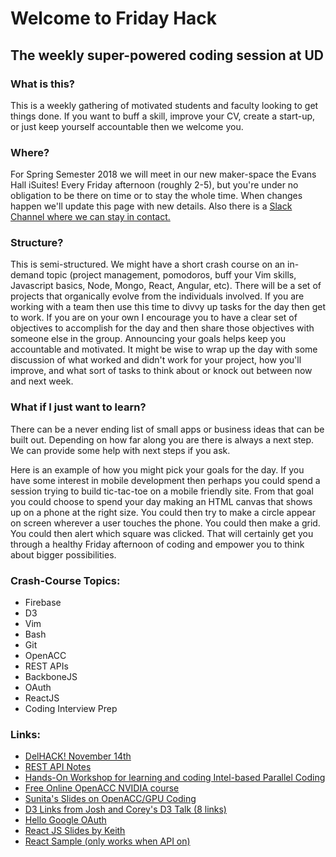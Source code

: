 # Welcome to Friday Hack
## The weekly super-powered coding session at UD

### What is this?

This is a weekly gathering of motivated students and faculty looking to get things done.  If you want to buff a skill, improve your CV, create a start-up, or just keep yourself accountable then we welcome you.

### Where?

For Spring Semester 2018 we will meet in our new maker-space the Evans Hall iSuites!  Every Friday afternoon (roughly 2-5), but you're under no obligation to be there on time or to stay the whole time.  When changes happen we'll update this page with new details.   Also there is a [Slack Channel where we can stay in contact.](https://udcoe.slack.com/signup)

### Structure?

This is semi-structured.  We might have a short crash course on an in-demand topic (project management, pomodoros, buff your Vim skills, Javascript basics, Node, Mongo, React, Angular, etc).  There will be a set of projects that organically evolve from the individuals involved.  If you are working with a team then use this time to divvy up tasks for the day then get to work. If you are on your own I encourage you to have a clear set of objectives to accomplish for the day and then share those objectives with someone else in the group.  Announcing your goals helps keep you accountable and motivated.  It might be wise to wrap up the day with some discussion of what worked and didn't work for your project, how you'll improve, and what sort of tasks to think about or knock out between now and next week.

### What if I just want to learn?

There can be a never ending list of small apps or business ideas that can be built out.  Depending on how far along you are there is always a next step.  We can provide some help with next steps if you ask.  

Here is an example of how you might pick your goals for the day.  If you have some interest in mobile development then perhaps you could spend a session trying to build tic-tac-toe on a mobile friendly site.  From that goal you could choose to spend your day making an HTML canvas that shows up on a phone at the right size.  You could then try to make a circle appear on screen wherever a user touches the phone.  You could then make a grid.  You could then alert which square was clicked.  That will certainly get you through a healthy Friday afternoon of coding and empower you to think about bigger possibilities.

### Crash-Course Topics:

 * Firebase
 * D3
 * Vim
 * Bash
 * Git
 * OpenACC
 * REST APIs
 * BackboneJS
 * OAuth
 * ReactJS
 * Coding Interview Prep

### Links:

 * [DelHACK! November 14th](http://www.acad.cis.udel.edu/~acm/hack.html)
 * [REST API Notes](http://prof.ninja/rest)
 * [Hands-On Workshop for learning and coding Intel-based Parallel Coding](http://colfaxresearch.com/how-series/)
 * [Free Online OpenACC NVIDIA course](https://developer.nvidia.com/openacc-course)
 * [Sunita's Slides on OpenACC/GPU Coding](http://prof.ninja/GPU)
 * [D3 Links from Josh and Corey's D3 Talk (8 links)](http://cryptb.in/K4dqf)
 * [Hello Google OAuth](http://prof.ninja/oauth)
 * [React JS Slides by Keith](http://prezi.com/4ghhh4lgzrtj/?utm_campaign=share&utm_medium=copy)
 * [React Sample (only works when API on)](http://codepen.io/terda12/pen/pjdjYE)
